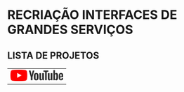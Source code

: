 # RECRIAÇÃO INTERFACES DE GRANDES SERVIÇOS

## LISTA DE PROJETOS

<table>
    <tbody>
    <tr>
        <td><a href="Youtube/index.html"><img style="width: 120px;" src="Youtube/imgs/youtube.png" title="YouTube"></a></td>
    </tr>
    </tbody>
</table>